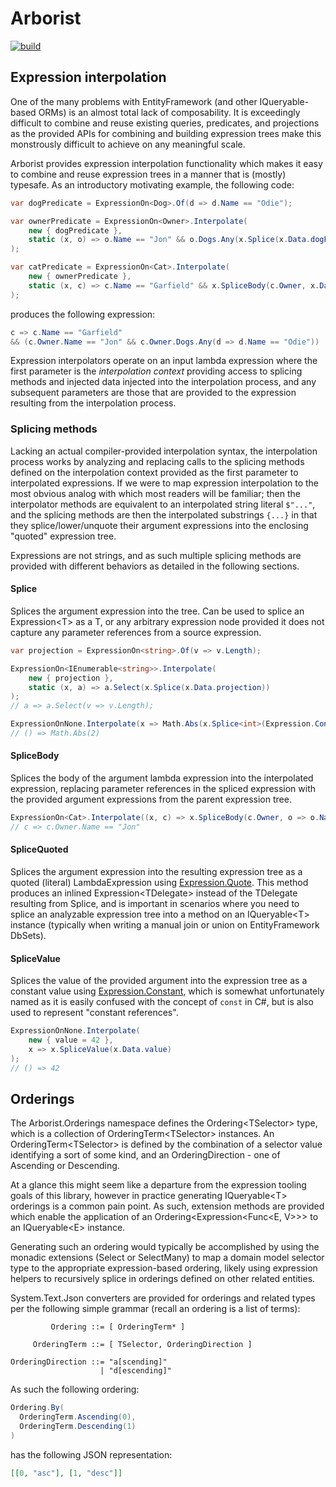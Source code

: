 # Arborist

[![build](https://github.com/jcracknell/arborist/actions/workflows/build.yml/badge.svg)](https://github.com/jcracknell/arborist/actions/workflows/build.yml)

## Expression interpolation

One of the many problems with EntityFramework (and other IQueryable-based ORMs) is an almost total lack
of composability. It is exceedingly difficult to combine and reuse existing queries, predicates, and
projections as the provided APIs for combining and building expression trees make this monstrously
difficult to achieve on any meaningful scale.

Arborist provides expression interpolation functionality which makes it easy to combine and reuse
expression trees in a manner that is (mostly) typesafe. As an introductory motivating example, the
following code:

```csharp
var dogPredicate = ExpressionOn<Dog>.Of(d => d.Name == "Odie");

var ownerPredicate = ExpressionOn<Owner>.Interpolate(
    new { dogPredicate },
    static (x, o) => o.Name == "Jon" && o.Dogs.Any(x.Splice(x.Data.dogPredicate))
);

var catPredicate = ExpressionOn<Cat>.Interpolate(
    new { ownerPredicate },
    static (x, c) => c.Name == "Garfield" && x.SpliceBody(c.Owner, x.Data.ownerPredicate)
);
```

produces the following expression:

```csharp
c => c.Name == "Garfield"
&& (c.Owner.Name == "Jon" && c.Owner.Dogs.Any(d => d.Name == "Odie"))
```

Expression interpolators operate on an input lambda expression where the first parameter is the
*interpolation context* providing access to splicing methods and injected data injected into the
interpolation process, and any subsequent parameters are those that are provided to the expression
resulting from the interpolation process.

### Splicing methods

Lacking an actual compiler-provided interpolation syntax, the interpolation process works by
analyzing and replacing calls to the splicing methods defined on the interpolation context
provided as the first parameter to interpolated expressions.
If we were to map expression interpolation to the most obvious analog with which most readers
will be familiar; then the interpolator methods are equivalent to an interpolated string literal
`$"..."`, and the splicing methods are then the interpolated substrings `{...}` in that they
splice/lower/unquote their argument expressions into the enclosing "quoted" expression tree.

Expressions are not strings, and as such multiple splicing methods are provided with different
behaviors as detailed in the following sections.

#### Splice

Splices the argument expression into the tree. Can be used to splice an Expression&lt;T&gt; as a T, or
any arbitrary expression node provided it does not capture any parameter references from a source
expression.

```csharp
var projection = ExpressionOn<string>.Of(v => v.Length);

ExpressionOn<IEnumerable<string>>.Interpolate(
    new { projection },
    static (x, a) => a.Select(x.Splice(x.Data.projection))
);
// a => a.Select(v => v.Length);

ExpressionOnNone.Interpolate(x => Math.Abs(x.Splice<int>(Expression.Constant(2))));
// () => Math.Abs(2)
```

#### SpliceBody

Splices the body of the argument lambda expression into the interpolated expression, replacing parameter
references in the spliced expression with the provided argument expressions from the parent expression
tree.

```csharp
ExpressionOn<Cat>.Interpolate((x, c) => x.SpliceBody(c.Owner, o => o.Name == "Jon"));
// c => c.Owner.Name == "Jon"
```

#### SpliceQuoted

Splices the argument expression into the resulting expression tree as a quoted (literal)
LambdaExpression using [Expression.Quote][1]. This method produces an inlined
Expression&lt;TDelegate&gt; instead of the TDelegate resulting from Splice, and is important in
scenarios where you need to splice an analyzable expression tree into a method on an
IQueryable&lt;T&gt; instance (typically when writing a manual join or union on EntityFramework
DbSets).

#### SpliceValue

Splices the value of the provided argument into the expression tree as a constant value using
[Expression.Constant][0], which is somewhat unfortunately named as it is easily confused with 
the concept of `const` in C#, but is also used to represent "constant references".

```csharp
ExpressionOnNone.Interpolate(
    new { value = 42 },
    x => x.SpliceValue(x.Data.value)
);
// () => 42
```

## Orderings

The Arborist.Orderings namespace defines the Ordering&lt;TSelector&gt; type, which is a collection of
OrderingTerm&lt;TSelector&gt; instances. An OrderingTerm&lt;TSelector&gt; is defined by the combination
of a selector value identifying a sort of some kind, and an OrderingDirection - one of Ascending or Descending.

At a glance this might seem like a departure from the expression tooling goals of this library, however in practice
generating IQueryable&lt;T&gt; orderings is a common pain point. As such, extension methods are provided which enable
the application of an Ordering&lt;Expression&lt;Func&lt;E, V&gt;&gt;&gt; to an IQueryable&lt;E&gt; instance.

Generating such an ordering would typically be accomplished by using the monadic extensions (Select or SelectMany) to
map a domain model selector type to the appropriate expression-based ordering, likely using expression
helpers to recursively splice in orderings defined on other related entities.

System.Text.Json converters are provided for orderings and related types per the following simple grammar (recall
an ordering is a list of terms):

```
         Ordering ::= [ OrderingTerm* ]

     OrderingTerm ::= [ TSelector, OrderingDirection ]

OrderingDirection ::= "a[scending]"
                    | "d[escending]"
```

As such the following ordering:

```csharp
Ordering.By(
  OrderingTerm.Ascending(0),
  OrderingTerm.Descending(1)
)
```

has the following JSON representation:

```json
[[0, "asc"], [1, "desc"]]
```

[0]: https://learn.microsoft.com/en-us/dotnet/api/system.linq.expressions.expression.constant
[1]: https://learn.microsoft.com/en-us/dotnet/api/system.linq.expressions.expression.quote
